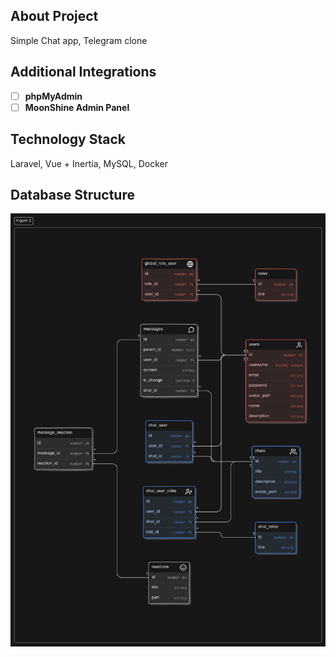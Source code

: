 ## About Project

Simple Chat app, Telegram clone

## Additional Integrations

- [ ] **phpMyAdmin**
- [ ] **MoonShine Admin Panel**

## Technology Stack

Laravel, Vue + Inertia, MySQL, Docker 

## Database Structure
![Dataase Stucture](docs/assets/readme/db_structure.svg)


